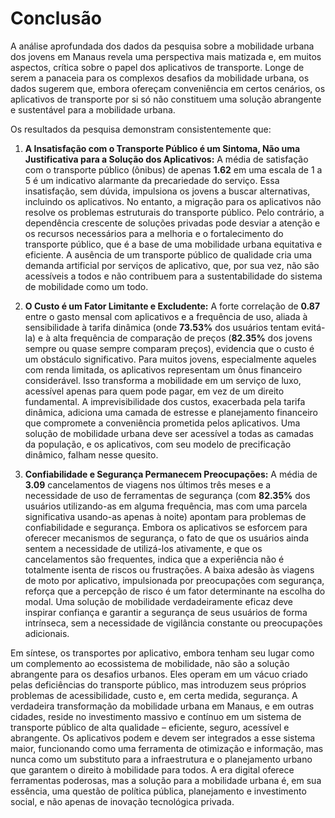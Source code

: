 
# Conclusão

A análise aprofundada dos dados da pesquisa sobre a mobilidade urbana dos jovens em Manaus revela uma perspectiva mais matizada e, em muitos aspectos, crítica sobre o papel dos aplicativos de transporte. Longe de serem a panaceia para os complexos desafios da mobilidade urbana, os dados sugerem que, embora ofereçam conveniência em certos cenários, os aplicativos de transporte por si só não constituem uma solução abrangente e sustentável para a mobilidade urbana.

Os resultados da pesquisa demonstram consistentemente que:

1.  **A Insatisfação com o Transporte Público é um Sintoma, Não uma Justificativa para a Solução dos Aplicativos:** A média de satisfação com o transporte público (ônibus) de apenas **1.62** em uma escala de 1 a 5 é um indicativo alarmante da precariedade do serviço. Essa insatisfação, sem dúvida, impulsiona os jovens a buscar alternativas, incluindo os aplicativos. No entanto, a migração para os aplicativos não resolve os problemas estruturais do transporte público. Pelo contrário, a dependência crescente de soluções privadas pode desviar a atenção e os recursos necessários para a melhoria e o fortalecimento do transporte público, que é a base de uma mobilidade urbana equitativa e eficiente. A ausência de um transporte público de qualidade cria uma demanda artificial por serviços de aplicativo, que, por sua vez, não são acessíveis a todos e não contribuem para a sustentabilidade do sistema de mobilidade como um todo.

2.  **O Custo é um Fator Limitante e Excludente:** A forte correlação de **0.87** entre o gasto mensal com aplicativos e a frequência de uso, aliada à sensibilidade à tarifa dinâmica (onde **73.53%** dos usuários tentam evitá-la) e à alta frequência de comparação de preços (**82.35%** dos jovens sempre ou quase sempre comparam preços), evidencia que o custo é um obstáculo significativo. Para muitos jovens, especialmente aqueles com renda limitada, os aplicativos representam um ônus financeiro considerável. Isso transforma a mobilidade em um serviço de luxo, acessível apenas para quem pode pagar, em vez de um direito fundamental. A imprevisibilidade dos custos, exacerbada pela tarifa dinâmica, adiciona uma camada de estresse e planejamento financeiro que compromete a conveniência prometida pelos aplicativos. Uma solução de mobilidade urbana deve ser acessível a todas as camadas da população, e os aplicativos, com seu modelo de precificação dinâmico, falham nesse quesito.

3.  **Confiabilidade e Segurança Permanecem Preocupações:** A média de **3.09** cancelamentos de viagens nos últimos três meses e a necessidade de uso de ferramentas de segurança (com **82.35%** dos usuários utilizando-as em alguma frequência, mas com uma parcela significativa usando-as apenas à noite) apontam para problemas de confiabilidade e segurança. Embora os aplicativos se esforcem para oferecer mecanismos de segurança, o fato de que os usuários ainda sentem a necessidade de utilizá-los ativamente, e que os cancelamentos são frequentes, indica que a experiência não é totalmente isenta de riscos ou frustrações. A baixa adesão às viagens de moto por aplicativo, impulsionada por preocupações com segurança, reforça que a percepção de risco é um fator determinante na escolha do modal. Uma solução de mobilidade verdadeiramente eficaz deve inspirar confiança e garantir a segurança de seus usuários de forma intrínseca, sem a necessidade de vigilância constante ou preocupações adicionais.

Em síntese, os transportes por aplicativo, embora tenham seu lugar como um complemento ao ecossistema de mobilidade, não são a solução abrangente para os desafios urbanos. Eles operam em um vácuo criado pelas deficiências do transporte público, mas introduzem seus próprios problemas de acessibilidade, custo e, em certa medida, segurança. A verdadeira transformação da mobilidade urbana em Manaus, e em outras cidades, reside no investimento massivo e contínuo em um sistema de transporte público de alta qualidade – eficiente, seguro, acessível e abrangente. Os aplicativos podem e devem ser integrados a esse sistema maior, funcionando como uma ferramenta de otimização e informação, mas nunca como um substituto para a infraestrutura e o planejamento urbano que garantem o direito à mobilidade para todos. A era digital oferece ferramentas poderosas, mas a solução para a mobilidade urbana é, em sua essência, uma questão de política pública, planejamento e investimento social, e não apenas de inovação tecnológica privada.


